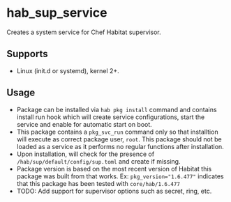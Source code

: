 # hab_sup_service

Creates a system service for Chef Habitat supervisor.

## Supports

- Linux (init.d or systemd), kernel 2+.

## Usage

- Package can be installed via `hab pkg install` command and contains install run hook which will create service configurations, start the service and enable for automatic start on boot.
- This package contains a `pkg_svc_run` command only so that installtion will execute as correct package user, `root`.  This package should not be loaded as a service as it performs no regular functions after installation.
- Upon installation, will check for the presence of `/hab/sup/default/config/sup.toml` and create if missing.
- Package version is based on the most recent version of Habitat this package was built from that works.  Ex: `pkg_version="1.6.477"` indicates that this package has been tested with `core/hab/1.6.477`
- TODO: Add support for supervisor options such as secret, ring, etc.
